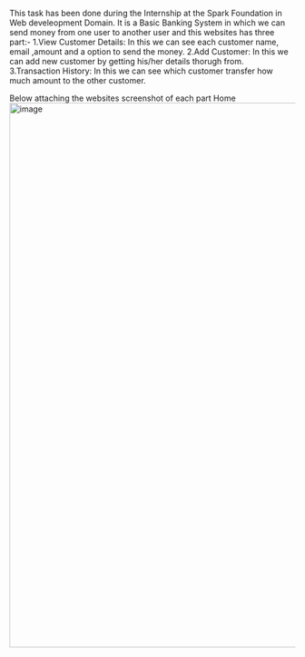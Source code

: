 This task has been done during the Internship at the Spark Foundation in Web develeopment Domain.
It is a Basic Banking System in which we can send money from one user to another user and this websites has  three part:-
1.View Customer Details: In this we can see each customer name, email ,amount and a option to send the money.
2.Add Customer: In this we can add new customer by getting his/her details thorugh from.
3.Transaction History: In this we can see which customer transfer how much amount to the other customer.

Below attaching the websites screenshot of each part
Home
<img width="960" alt="image" src="https://user-images.githubusercontent.com/76999410/191096481-b79e6908-cb2f-457f-b444-b16e097f0777.png">
